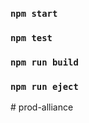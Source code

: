 ### `npm start`

### `npm test`

### `npm run build`

### `npm run eject`
#   p r o d - a l l i a n c e  
 